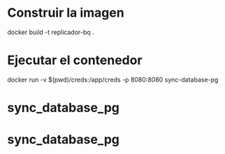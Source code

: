 # Construir la imagen
docker build -t replicador-bq .

# Ejecutar el contenedor
docker run -v $(pwd)/creds:/app/creds -p 8080:8080 sync-database-pg

# sync_database_pg
# sync_database_pg
